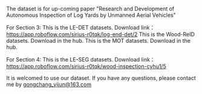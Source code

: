 The dataset is for up-coming paper "Research and Development of Autonomous Inspection of Log Yards by Unmanned Aerial Vehicles"

For Section 3:
This is the LE-DET datasets.
Download link：https://app.roboflow.com/sirius-r0tqk/log-end-det/2
This is the Wood-ReID datasets.
Download in the hub.
This is the MOT datasets.
Download in the hub.

For Section 4:
This is the LE-SEG datasets.
Download link：https://app.roboflow.com/sirius-r0tqk/wood-inspection-cyhu1/5

It is welcomed to use our dataset. If you have any questions, please contact me by gongchang_yijun@163.com
